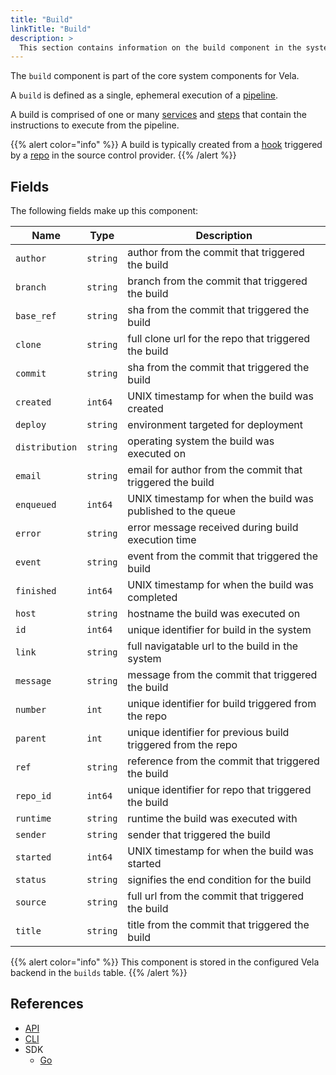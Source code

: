 ```yaml
---
title: "Build"
linkTitle: "Build"
description: >
  This section contains information on the build component in the system.
---
```


The `build` component is part of the core system components for Vela.

A `build` is defined as a single, ephemeral execution of a [pipeline](/docs/concepts/pipeline/).

A build is comprised of one or many [services](/docs/concepts/system/service/) and [steps](/docs/concepts/system/step/) that contain the instructions to execute from the pipeline.

{{% alert color="info" %}}
A build is typically created from a [hook](/docs/concepts/system/hook/) triggered by a [repo](/docs/concepts/system/repo/) in the source control provider.
{{% /alert %}}

## Fields

The following fields make up this component:

| Name           | Type     | Description                                                  |
| -------------- | -------- | ------------------------------------------------------------ |
| `author`       | `string` | author from the commit that triggered the build              |
| `branch`       | `string` | branch from the commit that triggered the build              |
| `base_ref`     | `string` | sha from the commit that triggered the build                 |
| `clone`        | `string` | full clone url for the repo that triggered the build         |
| `commit`       | `string` | sha from the commit that triggered the build                 |
| `created`      | `int64`  | UNIX timestamp for when the build was created                |
| `deploy`       | `string` | environment targeted for deployment                          |
| `distribution` | `string` | operating system the build was executed on                   |
| `email`        | `string` | email for author from the commit that triggered the build    |
| `enqueued`     | `int64`  | UNIX timestamp for when the build was published to the queue |
| `error`        | `string` | error message received during build execution time           |
| `event`        | `string` | event from the commit that triggered the build               |
| `finished`     | `int64`  | UNIX timestamp for when the build was completed              |
| `host`         | `string` | hostname the build was executed on                           |
| `id`           | `int64`  | unique identifier for build in the system                    |
| `link`         | `string` | full navigatable url to the build in the system              |
| `message`      | `string` | message from the commit that triggered the build             |
| `number`       | `int`    | unique identifier for build triggered from the repo          |
| `parent`       | `int`    | unique identifier for previous build triggered from the repo |
| `ref`          | `string` | reference from the commit that triggered the build           |
| `repo_id`      | `int64`  | unique identifier for repo that triggered the build          |
| `runtime`      | `string` | runtime the build was executed with                          |
| `sender`       | `string` | sender that triggered the build                              |
| `started`      | `int64`  | UNIX timestamp for when the build was started                |
| `status`       | `string` | signifies the end condition for the build                    |
| `source`       | `string` | full url from the commit that triggered the build            |
| `title`        | `string` | title from the commit that triggered the build               |

{{% alert color="info" %}}
This component is stored in the configured Vela backend in the `builds` table.
{{% /alert %}}

## References

- [API](/docs/api/build/)
- [CLI](/docs/cli/build/)
- SDK
  - [Go](/docs/sdk/go/build/)
